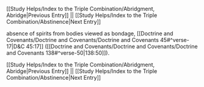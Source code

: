 [[Study Helps/Index to the Triple Combination/Abridgment, Abridge|Previous Entry]]  ||  [[Study Helps/Index to the Triple Combination/Abstinence|Next Entry]]

 absence of spirits from bodies viewed as bondage, [[Doctrine and Covenants/Doctrine and Covenants/Doctrine and Covenants 45#^verse-17|D&C 45:17]] ([[Doctrine and Covenants/Doctrine and Covenants/Doctrine and Covenants 138#^verse-50|138:50]]).

[[Study Helps/Index to the Triple Combination/Abridgment, Abridge|Previous Entry]]  ||  [[Study Helps/Index to the Triple Combination/Abstinence|Next Entry]]